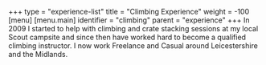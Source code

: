+++
type = "experience-list"
title = "Climbing Experience"
weight = -100
[menu]
  [menu.main]
    identifier = "climbing"
    parent = "experience"
+++
In 2009 I started to help with climbing and crate stacking sessions at my local Scout campsite and since then have worked hard to become a qualified climbing instructor.  I now work Freelance and Casual around Leicestershire and the Midlands.